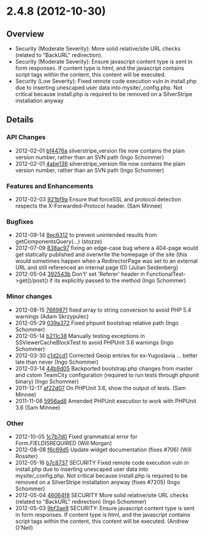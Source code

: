 # 2.4.8 (2012-10-30) #

## Overview ##

 * Security (Moderate Severity): More solid relative/site URL checks (related to "BackURL" redirection).
 * Security (Moderate Severity): Ensure javascript content type is sent in form responses. If content type is html, and the javascript contains script tags within the content, this content will be executed.
 * Security (Low Severity): Fixed remote code execution vuln in install.php due to inserting unescaped user data into mysite/_config.php. Not critical because install.php is required to be removed on a SilverStripe installation anyway

## Details

### API Changes

 * 2012-02-01 [bf4476a](https://github.com/silverstripe/sapphire/commit/bf4476a) silverstripe_version file now contains the plain version number, rather than an SVN path (Ingo Schommer)
 * 2012-02-01 [4abe136](https://github.com/silverstripe/silverstripe-cms/commit/4abe136) silverstripe_version file now contains the plain version number, rather than an SVN path (Ingo Schommer)

### Features and Enhancements

 * 2012-02-03 [921bf9a](https://github.com/silverstripe/sapphire/commit/921bf9a) Ensure that forceSSL and protocol detection respects the X-Forwarded-Protocol header. (Sam Minnee)

### Bugfixes

 * 2012-09-14 [8ec6312](https://github.com/silverstripe/sapphire/commit/8ec6312) to prevent unintended results from getComponentsQuery(...) (stozze)
 * 2012-07-09 [838ac97](https://github.com/silverstripe/silverstripe-cms/commit/838ac97) fixing an edge-case bug where a 404-page would get statically published and overwrite the homepage of the site (this would sometimes happen when a RedirectorPage was set to an external URL and still referenced an internal page ID) (Julian Seidenberg)
 * 2012-05-04 [392543b](https://github.com/silverstripe/sapphire/commit/392543b) Don't' set 'Referer' header in FunctionalTest-&gt;get()/post() if its explicitly passed to the method (Ingo Schommer)

### Minor changes

 * 2012-08-15 [7669871](https://github.com/silverstripe/sapphire/commit/7669871) fixed array to string conversion to avoid PHP 5.4 warnings (Adam Skrzypulec)
 * 2012-05-29 [039a372](https://github.com/silverstripe/silverstripe-installer/commit/039a372) Fixed phpunit bootstrap relative path (Ingo Schommer)
 * 2012-05-14 [b211c38](https://github.com/silverstripe/sapphire/commit/b211c38) Manually testing exceptions in SSViewerCacheBlockTest to avoid PHPUnit 3.6 warnings (Ingo Schommer)
 * 2012-03-30 [c1d2cd1](https://github.com/silverstripe/sapphire/commit/c1d2cd1) Corrected Geoip entries for ex-Yugoslavia ... better late than never (Ingo Schommer)
 * 2012-03-14 [44b9d05](https://github.com/silverstripe/sapphire/commit/44b9d05) Backported bootstrap.php changes from master and cstom TeamCity configuration (required to run tests through phpunit binary) (Ingo Schommer)
 * 2011-12-17 [af22d07](https://github.com/silverstripe/sapphire/commit/af22d07) On PHPUnit 3.6, show the output of tests. (Sam Minnee)
 * 2011-11-08 [5956ad8](https://github.com/silverstripe/sapphire/commit/5956ad8) Amended PHPUnit execution to work with PHPUnit 3.6 (Sam Minnee)

### Other

 * 2012-10-05 [1c7b7d0](https://github.com/silverstripe/sapphire/commit/1c7b7d0) Fixed grammatical error for Form.FIELDISREQUIRED (Will Morgan)
 * 2012-08-08 [f6c69d5](https://github.com/silverstripe/sapphire/commit/f6c69d5) Update widget documentation (fixes #706) (Will Rossiter)
 * 2012-05-16 [b7c8737](https://github.com/silverstripe/silverstripe-installer/commit/b7c8737) SECURITY Fixed remote code execution vuln in install.php due to inserting unescaped user data into mysite/_config.php. Not critical because install.php is required to be removed on a SilverStripe installation anyway (fixes #7205) (Ingo Schommer)
 * 2012-05-04 [46064f8](https://github.com/silverstripe/sapphire/commit/46064f8) SECURITY More solid relative/site URL checks (related to "BackURL" redirection) (Ingo Schommer)
 * 2012-05-03 [9bf3ae9](https://github.com/silverstripe/sapphire/commit/9bf3ae9) SECURITY: Ensure javascript content type is sent in form responses. If content type is html, and the javascript contains script tags within the content, this content will be executed. (Andrew O'Neil)